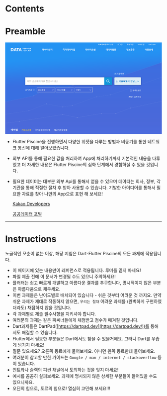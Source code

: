 # Contents



# **Preamble**

<img align="center" src="../.src/day04_contents_00.png">  

- Flutter Piscine을 진행하면서 다양한 위젯을 다루는 방법과 비동기를 통한 네트워크 통신에 대해 알아보았습니다.

- 외부 API를 통해 필요한 값을 처리하여 App에 처리하기까지 기본적인 내용을 다루었고 더 자세한 내용은 Flutter Piscine의 심화 단계에서 경험하실 수 있을 것입니다.

- 필요한 데이터는 대부분 외부 Api를 통해서 얻을 수 있으며 데이터는 회사, 정부, 각 기관을 통해 적절한 절차 후 받아 사용할 수 있습니다. 기발한 아이디어를 통해서 필요한 자료를 찾아 나만의 App으로 표현 해 보세요!

  [Kakao Developers](https://developers.kakao.com/)

  [공공데이터 포털](https://www.data.go.kr/)

------

# **Instructions**

노골적인 모순이 없는 이상, 해당 지침은 Dart-Flutter Piscine의 모든 과제에 적용됩니다.  
- 이 페이지에 있는 내용만이 레퍼런스로 적용됩니다. 루머를 믿지 마세요!
- 파일 제출 전에 이 문서가 변경될 수도 있으니 주의하세요!
- 플러터는 쉽고 빠르게 개발하고 아름다운 결과를 추구합니다, 명시적이지 않은 부분은 아름다움으로 채우세요.
- 이번 과제들은 난이도별로 배치되어 있습니다 - 쉬운 것부터 어려운 것 까지요. 만약 쉬운 과제가 제대로 작동하지 않으면, `우리는 절대` 어려운 과제를 (완벽하게 구현하였더라도) 채점하지 않을 것입니다.
- 각 과제별로 제출 필수사항을 지키셔야 합니다.
- 여러분의 과제는 같은 피씨너들에게 채점받고 점수가 매겨질 것입니다.
- Dart과제들은 DartPad([https://dartpad.dev](https://dartpad.dev/))를 통해서도 해결할 수 있습니다.
- Flutter에서 필요한 부분들은 Dart에서도 찾을 수 있을거에요. 그러니 Dart를 우습게 넘기지 마세요!
- 질문 있으세요? 오른쪽 동료에게 물어보세요. 아니면 왼쪽 동료한테 물어보세요.
- 여러분이 참고할 만한 가이드는 `Google / man / internet / stackoverflow` 등이 있습니다.
- 인트라나 슬랙의 피씬 채널에서 토의하는 것을 잊지 마세요!
- 예시를 꼼꼼히 살펴보세요. 과제에 명시되지 않은 상세한 부분들이 들어있을 수도 있으니까요.
- 오딘의 힘으로, 토르의 힘으로! 열심히 고민해 보세요!!!
